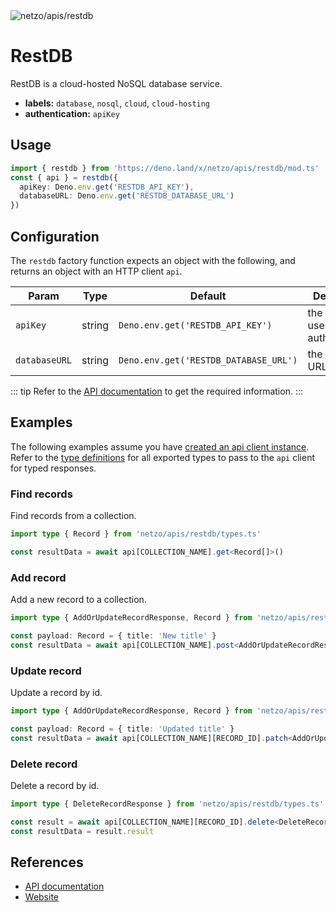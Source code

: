 <img src="https://raw.githubusercontent.com/netzo/netzo/main/assets/apis/restdb.svg" alt="netzo/apis/restdb" class="mb-5 w-75px">

# RestDB

RestDB is a cloud-hosted NoSQL database service.

- **labels:** `database`, `nosql`, `cloud`, `cloud-hosting`
- **authentication:** `apiKey`

## Usage

```ts
import { restdb } from 'https://deno.land/x/netzo/apis/restdb/mod.ts'
const { api } = restdb({
  apiKey: Deno.env.get('RESTDB_API_KEY'),
  databaseURL: Deno.env.get('RESTDB_DATABASE_URL')
})
```

## Configuration

The `restdb` factory function expects an object with the following, and returns an object with an HTTP client `api`.

| Param         | Type   | Default                               | Description                           |
|---------------|--------|---------------------------------------|---------------------------------------|
| `apiKey`      | string | `Deno.env.get('RESTDB_API_KEY')`      | the api key to use for authentication |
| `databaseURL` | string | `Deno.env.get('RESTDB_DATABASE_URL')` | the database URL                      |

::: tip Refer to the [API documentation](https://restdb.io/docs) to get the required information.
:::

## Examples

The following examples assume you have [created an api client instance](#usage). Refer to the [type definitions](https://deno.land/x/netzo/apis/restdb/types.ts) for all exported types to pass to the `api` client for typed responses.


### Find records

Find records from a collection.

```ts
import type { Record } from 'netzo/apis/restdb/types.ts'

const resultData = await api[COLLECTION_NAME].get<Record[]>()
```

### Add record

Add a new record to a collection.

```ts
import type { AddOrUpdateRecordResponse, Record } from 'netzo/apis/restdb/types.ts'

const payload: Record = { title: 'New title' }
const resultData = await api[COLLECTION_NAME].post<AddOrUpdateRecordResponse>(payload)
```

### Update record

Update a record by id.

```ts
import type { AddOrUpdateRecordResponse, Record } from 'netzo/apis/restdb/types.ts'

const payload: Record = { title: 'Updated title' }
const resultData = await api[COLLECTION_NAME][RECORD_ID].patch<AddOrUpdateRecordResponse>(payload)
```

### Delete record

Delete a record by id.

```ts
import type { DeleteRecordResponse } from 'netzo/apis/restdb/types.ts'

const result = await api[COLLECTION_NAME][RECORD_ID].delete<DeleteRecordResponse>()
const resultData = result.result
```

## References

- [API documentation](https://restdb.io/docs)
- [Website](https://restdb.io/)
